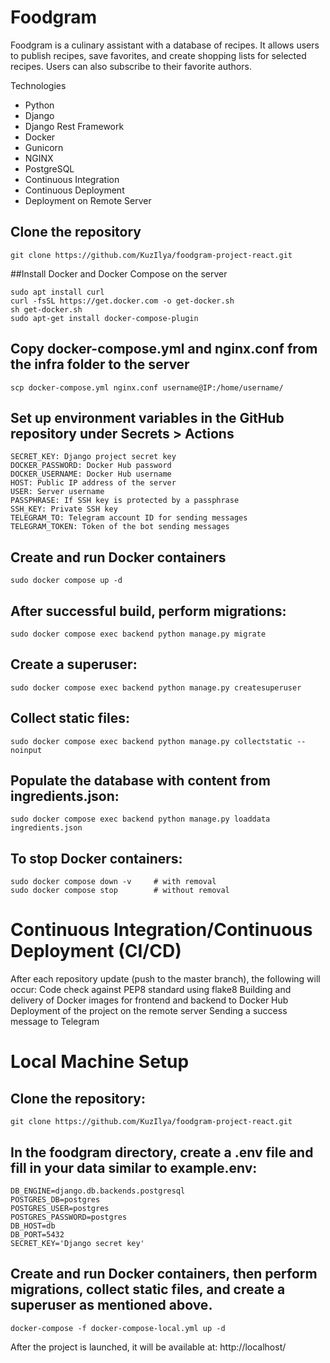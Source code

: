 # Foodgram
Foodgram is a culinary assistant with a database of recipes. It allows users to publish recipes, save favorites, and create shopping lists for selected recipes. Users can also subscribe to their favorite authors.

Technologies
- Python
- Django
- Django Rest Framework
- Docker
- Gunicorn
- NGINX
- PostgreSQL
- Continuous Integration
- Continuous Deployment
- Deployment on Remote Server

## Clone the repository
```
git clone https://github.com/KuzIlya/foodgram-project-react.git
```

##Install Docker and Docker Compose on the server
```
sudo apt install curl
curl -fsSL https://get.docker.com -o get-docker.sh
sh get-docker.sh
sudo apt-get install docker-compose-plugin
```

## Copy docker-compose.yml and nginx.conf from the infra folder to the server
```
scp docker-compose.yml nginx.conf username@IP:/home/username/
```

## Set up environment variables in the GitHub repository under Secrets > Actions
```
SECRET_KEY: Django project secret key
DOCKER_PASSWORD: Docker Hub password
DOCKER_USERNAME: Docker Hub username
HOST: Public IP address of the server
USER: Server username
PASSPHRASE: If SSH key is protected by a passphrase
SSH_KEY: Private SSH key
TELEGRAM_TO: Telegram account ID for sending messages
TELEGRAM_TOKEN: Token of the bot sending messages
```

## Create and run Docker containers
```
sudo docker compose up -d
```

## After successful build, perform migrations:
```
sudo docker compose exec backend python manage.py migrate
```

## Create a superuser:
```
sudo docker compose exec backend python manage.py createsuperuser
```

## Collect static files:
```
sudo docker compose exec backend python manage.py collectstatic --noinput
```

## Populate the database with content from ingredients.json:
```
sudo docker compose exec backend python manage.py loaddata ingredients.json
```

## To stop Docker containers:
```
sudo docker compose down -v     # with removal
sudo docker compose stop        # without removal
```

# Continuous Integration/Continuous Deployment (CI/CD)
After each repository update (push to the master branch), the following will occur:
Code check against PEP8 standard using flake8
Building and delivery of Docker images for frontend and backend to Docker Hub
Deployment of the project on the remote server
Sending a success message to Telegram

# Local Machine Setup

## Clone the repository:
```
git clone https://github.com/KuzIlya/foodgram-project-react.git
```

## In the foodgram directory, create a .env file and fill in your data similar to example.env:
```
DB_ENGINE=django.db.backends.postgresql
POSTGRES_DB=postgres
POSTGRES_USER=postgres
POSTGRES_PASSWORD=postgres
DB_HOST=db
DB_PORT=5432
SECRET_KEY='Django secret key'
```

## Create and run Docker containers, then perform migrations, collect static files, and create a superuser as mentioned above.
```
docker-compose -f docker-compose-local.yml up -d
```
After the project is launched, it will be available at: http://localhost/
